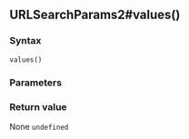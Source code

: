 ## URLSearchParams2#values()

### Syntax
```
values()
```

### Parameters
<dl>
</dl>

### Return value

<dl>
    <dt>None <code>undefined</code></dt>
</dl>




